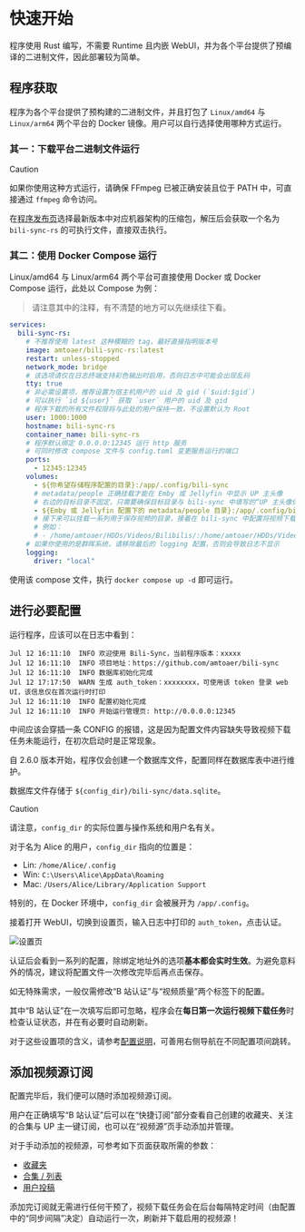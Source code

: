 # 快速开始

程序使用 Rust 编写，不需要 Runtime 且内嵌 WebUI，并为各个平台提供了预编译的二进制文件，因此部署较为简单。

## 程序获取

程序为各个平台提供了预构建的二进制文件，并且打包了 `Linux/amd64` 与 `Linux/arm64` 两个平台的 Docker 镜像。用户可以自行选择使用哪种方式运行。

### 其一：下载平台二进制文件运行

> [!CAUTION]
> 如果你使用这种方式运行，请确保 FFmpeg 已被正确安装且位于 PATH 中，可直接通过 `ffmpeg` 命令访问。

在[程序发布页](https://github.com/amtoaer/bili-sync/releases)选择最新版本中对应机器架构的压缩包，解压后会获取一个名为 `bili-sync-rs` 的可执行文件，直接双击执行。

### 其二：使用 Docker Compose 运行

Linux/amd64 与 Linux/arm64 两个平台可直接使用 Docker 或 Docker Compose 运行，此处以 Compose 为例：
> 请注意其中的注释，有不清楚的地方可以先继续往下看。

```yaml
services:
  bili-sync-rs:
    # 不推荐使用 latest 这种模糊的 tag，最好直接指明版本号
    image: amtoaer/bili-sync-rs:latest
    restart: unless-stopped
    network_mode: bridge
    # 该选项请仅在日志终端支持彩色输出时启用，否则日志中可能会出现乱码
    tty: true
    # 非必需设置项，推荐设置为宿主机用户的 uid 及 gid (`$uid:$gid`)
    # 可以执行 `id ${user}` 获取 `user` 用户的 uid 及 gid
    # 程序下载的所有文件权限将与此处的用户保持一致，不设置默认为 Root
    user: 1000:1000
    hostname: bili-sync-rs
    container_name: bili-sync-rs
    # 程序默认绑定 0.0.0.0:12345 运行 http 服务
    # 可同时修改 compose 文件与 config.toml 变更服务运行的端口
    ports:
      - 12345:12345
    volumes:
      - ${你希望存储程序配置的目录}:/app/.config/bili-sync
      # metadata/people 正确挂载才能在 Emby 或 Jellyfin 中显示 UP 主头像
      # 右边的目标目录不固定，只需要确保目标目录与 bili-sync 中填写的“UP 主头像保存路径”保持一致即可
      - ${Emby 或 Jellyfin 配置下的 metadata/people 目录}:/app/.config/bili-sync/upper_face
      # 接下来可以挂载一系列用于保存视频的目录，接着在 bili-sync 中配置将视频下载到这些目录即可
      # 例如：
      # - /home/amtoaer/HDDs/Videos/Bilibilis/:/home/amtoaer/HDDs/Videos/Bilibilis/
    # 如果你使用的是群晖系统，请移除最后的 logging 配置，否则会导致日志不显示
    logging:
      driver: "local"
```

使用该 compose 文件，执行 `docker compose up -d` 即可运行。

## 进行必要配置

运行程序，应该可以在日志中看到：
```
Jul 12 16:11:10  INFO 欢迎使用 Bili-Sync，当前程序版本：xxxxx
Jul 12 16:11:10  INFO 项目地址：https://github.com/amtoaer/bili-sync
Jul 12 16:11:10  INFO 数据库初始化完成
Jul 12 17:17:50  WARN 生成 auth_token：xxxxxxxx，可使用该 token 登录 web UI，该信息仅在首次运行时打印
Jul 12 16:11:10  INFO 配置初始化完成
Jul 12 16:11:10  INFO 开始运行管理页: http://0.0.0.0:12345
```

中间应该会穿插一条 CONFIG 的报错，这是因为配置文件内容缺失导致视频下载任务未能运行，在初次启动时是正常现象。

自 2.6.0 版本开始，程序仅会创建一个数据库文件，配置同样在数据库表中进行维护。

数据库文件存储于 `${config_dir}/bili-sync/data.sqlite`。

> [!CAUTION]
>
> 请注意，`config_dir` 的实际位置与操作系统和用户名有关。
>
> 对于名为 Alice 的用户，`config_dir` 指向的位置是：
>
> + Lin: `/home/Alice/.config`
> + Win: `C:\Users\Alice\AppData\Roaming`
> + Mac: `/Users/Alice/Library/Application Support`
>
> 特别的，在 Docker 环境中，`config_dir` 会被展开为 `/app/.config`。

接着打开 WebUI，切换到设置页，输入日志中打印的 `auth_token`，点击认证。

![设置页](/assets/config.webp)

认证后会看到一系列的配置，除绑定地址外的选项**基本都会实时生效**。为避免意料外的情况，建议将配置文件一次修改完毕后再点击保存。

如无特殊需求，一般仅需修改“B 站认证”与“视频质量”两个标签下的配置。

其中“B 站认证”在一次填写后即可忽略，程序会在**每日第一次运行视频下载任务**时检查认证状态，并在有必要时自动刷新。

对于这些设置项的含义，请参考[配置说明](./configuration.md)，可善用右侧导航在不同配置项间跳转。

## 添加视频源订阅

配置完毕后，我们便可以随时添加视频源订阅。

用户在正确填写“B 站认证”后可以在“快捷订阅”部分查看自己创建的收藏夹、关注的合集与 UP 主一键订阅，也可以在“视频源”页手动添加并管理。

对于手动添加的视频源，可参考如下页面获取所需的参数：

- [收藏夹](./favorite.md)
- [合集 / 列表](./collection.md)
- [用户投稿](./submission.md)

添加完订阅就无需进行任何干预了，视频下载任务会在后台每隔特定时间（由配置中的“同步间隔”决定）自动运行一次，刷新并下载启用的视频源！